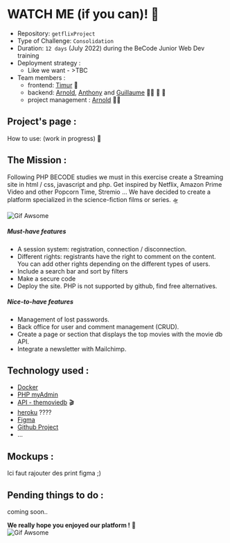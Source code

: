 # WATCH ME (if you can)! :vhs:	

- Repository: `getflixProject`
- Type of Challenge:  `Consolidation`
- Duration: `12 days` (July 2022) during the BeCode Junior Web Dev training
- Deployment strategy :
  - Like we want - >TBC
- Team members : 
  - frontend: [Timur](https://github.com/TimurKaramenderes) :man:	
  - backend: [Arnold](https://github.com/arnoldhaub), [Anthony](https://github.com/AnthonyVanDeyck) and [Guillaume](https://github.com/Guillaume1060) :bald_man: :adult: :adult:	
  - project management : [Arnold](https://github.com/arnoldhaub) :bald_man:		

 
## Project's page :

How to use: (work in progress) :movie_camera:	

## The Mission :

Following PHP BECODE studies we must in this exercise create a Streaming site in html / css, javascript and php.
Get inspired by Netflix, Amazon Prime Video and other Popcorn Time, Stremio ...
We have decided to create a platform specialized in the science-fiction films or series. :flying_saucer:  

![Gif Awsome](https://media.giphy.com/media/EqjqXkrEb9XNEJam1A/giphy.gif)

##### Must-have features

- A session system: registration, connection / disconnection.
- Different rights: registrants have the right to comment on the content. You can add other rights depending on the different types of users.
- Include a search bar and sort by filters
- Make a secure code
- Deploy the site. PHP is not supported by github, find free alternatives.

##### Nice-to-have features

- Management of lost passwords.
- Back office for user and comment management (CRUD).
- Create a page or section that displays the top movies with the movie db API.
- Integrate a newsletter with Mailchimp.
   
## Technology used :

- [Docker](https://docs.docker.com/ "Developing, shipping, and running applications.")
- [PHP myAdmin ](https://www.phpmyadmin.net/ "DataBase")
- [API - themoviedb](https://developers.themoviedb.org/3/getting-started/introduction "cineman API") :clapper:	
- [heroku](https://.com/ "Deployment's tool") ????
- [Figma](https://www.figma.com/ "Design")
- [Github Project](https://github.com/users/TimurKaramenderes/projects/1 "Organisation")
- ...

## Mockups :
Ici faut rajouter des print figma ;)

## Pending things to do :
coming soon..



**We really hope you enjoyed our platform !** :space_invader:  
![Gif Awsome](https://media.giphy.com/media/crQe212qPHGfu/giphy.gif)
